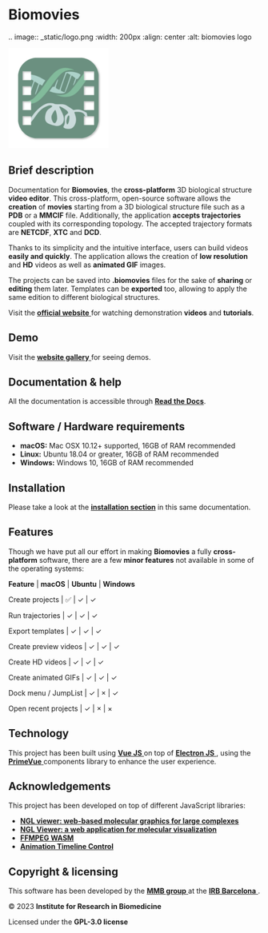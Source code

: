 # Biomovies

.. image:: _static/logo.png
   :width: 200px
   :align: center
   :alt: biomovies logo

![Biomovies logo](_static/logo.png)

## Brief description

Documentation for **Biomovies**, the **cross-platform** 3D biological structure **video editor**. This cross-platform, open-source software allows the **creation** of **movies** starting from a 3D biological structure file such as a **PDB** or a **MMCIF** file. Additionally, the application **accepts trajectories** coupled with its corresponding topology. The accepted trajectory formats are **NETCDF**, **XTC** and **DCD**.

Thanks to its simplicity and the intuitive interface, users can build videos **easily and quickly**. The application allows the creation of **low resolution** and **HD** videos as well as **animated GIF** images.

The projects can be saved into **.biomovies** files for the sake of **sharing** or **editing** them later. Templates can be **exported** too, allowing to apply the same edition to different biological structures.

Visit the [**official website** <i class="fa-solid fa-up-right-from-square" style="font-size: 12px;"></i>](https://gbayarri.github.io/biomovies/) for watching demonstration **videos** and **tutorials**.

## Demo

Visit the [**website gallery** <i class="fa-solid fa-up-right-from-square" style="font-size: 12px;"></i>](https://gbayarri.github.io/biomovies/#gallery) for seeing demos.

## Documentation & help

All the documentation is accessible through [**Read the Docs**](https://biomovies-documentation.readthedocs.io).

## Software / Hardware requirements

* **macOS:** Mac OSX 10.12+ supported, 16GB of RAM recommended
* **Linux:** Ubuntu 18.04 or greater, 16GB of RAM recommended
* **Windows:** Windows 10, 16GB of RAM recommended

## Installation

Please take a look at the [**installation section**](installation_target) in this same documentation.

## Features

Though we have put all our effort in making **Biomovies** a fully **cross-platform** software, there are a few **minor features** not available in some of the operating systems:


**Feature** | **macOS** |  **Ubuntu** | **Windows**

Create projects | ✅ | &#x2713; | &#x2713;

Run trajectories | &#x2713; | &#x2713; | &#x2713;

Export templates | &#x2713; | &#x2713; | &#x2713;

Create preview videos | &#x2713; | &#x2713; | &#x2713;

Create HD videos | &#x2713; | &#x2713; | &#x2713;

Create animated GIFs | &#x2713; | &#x2713; | &#x2713;

Dock menu / JumpList | &#x2713; | &#xd7; | &#x2713;

Open recent projects | &#x2713; | &#xd7; | &#xd7;

## Technology

This project has been built using [**Vue JS** <i class="fa-solid fa-up-right-from-square" style="font-size: 12px;"></i>](https://vuejs.org/) on top of [**Electron JS** <i class="fa-solid fa-up-right-from-square" style="font-size: 12px;"></i>](https://www.electronjs.org/), using the [**PrimeVue** <i class="fa-solid fa-up-right-from-square" style="font-size: 12px;"></i>](https://primevue.org/)  components library to enhance the user experience.

## Acknowledgements

This project has been developed on top of different JavaScript libraries:

* [**NGL viewer: web-based molecular graphics for large complexes** <i class="fa-solid fa-up-right-from-square" style="font-size: 12px;"></i>](http://dx.doi.org/10.1093/bioinformatics/bty419)
* [**NGL Viewer: a web application for molecular visualization** <i class="fa-solid fa-up-right-from-square" style="font-size: 12px;"></i>](http://dx.doi.org/10.1093/nar/gkv402)
* [**FFMPEG WASM** <i class="fa-solid fa-up-right-from-square" style="font-size: 12px;"></i>](https://ffmpegwasm.netlify.app/)
* [**Animation Timeline Control** <i class="fa-solid fa-up-right-from-square" style="font-size: 12px;"></i>](https://github.com/ievgennaida/animation-timeline-control)

## Copyright & licensing

This software has been developed by the [**MMB group** <i class="fa-solid fa-up-right-from-square" style="font-size: 12px;"></i>](https://mmb.irbbarcelona.org/) at the [**IRB Barcelona** <i class="fa-solid fa-up-right-from-square" style="font-size: 12px;"></i>](https://irbbarcelona.org/).

© 2023 **Institute for Research in Biomedicine**

Licensed under the **GPL-3.0 license**

